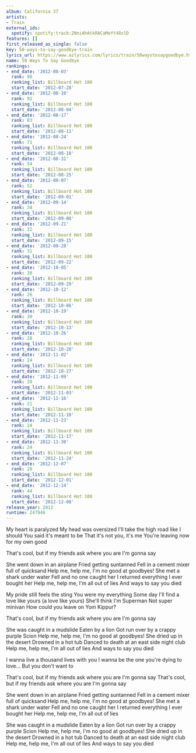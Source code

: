 ```yaml
---
album: California 37
artists:
- Train
external_ids:
  spotify: spotify:track:2NniAhAtkRACaMeYt48xlD
features: []
first_released_as_single: false
key: 50-ways-to-say-goodbye-train
lyrics_url: https://www.azlyrics.com/lyrics/train/50waystosaygoodbye.html
name: 50 Ways To Say Goodbye
rankings:
- end_date: '2012-08-03'
  rank: 98
  ranking_list: Billboard Hot 100
  start_date: '2012-07-28'
- end_date: '2012-08-10'
  rank: 92
  ranking_list: Billboard Hot 100
  start_date: '2012-08-04'
- end_date: '2012-08-17'
  rank: 83
  ranking_list: Billboard Hot 100
  start_date: '2012-08-11'
- end_date: '2012-08-24'
  rank: 71
  ranking_list: Billboard Hot 100
  start_date: '2012-08-18'
- end_date: '2012-08-31'
  rank: 54
  ranking_list: Billboard Hot 100
  start_date: '2012-08-25'
- end_date: '2012-09-07'
  rank: 52
  ranking_list: Billboard Hot 100
  start_date: '2012-09-01'
- end_date: '2012-09-14'
  rank: 34
  ranking_list: Billboard Hot 100
  start_date: '2012-09-08'
- end_date: '2012-09-21'
  rank: 32
  ranking_list: Billboard Hot 100
  start_date: '2012-09-15'
- end_date: '2012-09-28'
  rank: 31
  ranking_list: Billboard Hot 100
  start_date: '2012-09-22'
- end_date: '2012-10-05'
  rank: 30
  ranking_list: Billboard Hot 100
  start_date: '2012-09-29'
- end_date: '2012-10-12'
  rank: 26
  ranking_list: Billboard Hot 100
  start_date: '2012-10-06'
- end_date: '2012-10-19'
  rank: 30
  ranking_list: Billboard Hot 100
  start_date: '2012-10-13'
- end_date: '2012-10-26'
  rank: 28
  ranking_list: Billboard Hot 100
  start_date: '2012-10-20'
- end_date: '2012-11-02'
  rank: 24
  ranking_list: Billboard Hot 100
  start_date: '2012-10-27'
- end_date: '2012-11-09'
  rank: 20
  ranking_list: Billboard Hot 100
  start_date: '2012-11-03'
- end_date: '2012-11-16'
  rank: 21
  ranking_list: Billboard Hot 100
  start_date: '2012-11-10'
- end_date: '2012-11-23'
  rank: 24
  ranking_list: Billboard Hot 100
  start_date: '2012-11-17'
- end_date: '2012-11-30'
  rank: 24
  ranking_list: Billboard Hot 100
  start_date: '2012-11-24'
- end_date: '2012-12-07'
  rank: 28
  ranking_list: Billboard Hot 100
  start_date: '2012-12-01'
- end_date: '2012-12-14'
  rank: 44
  ranking_list: Billboard Hot 100
  start_date: '2012-12-08'
release_year: 2012
runtime: 247946
---
```

My heart is paralyzed
My head was oversized
I'll take the high road like I should
You said it's meant to be
That it's not you, it's me
You're leaving now for my own good

That's cool, but if my friends ask where you are I'm gonna say

She went down in an airplane
Fried getting suntanned
Fell in a cement mixer full of quicksand
Help me, help me, I'm no good at goodbyes!
She met a shark under water
Fell and no one caught her
I returned everything I ever bought her
Help me, help me, I'm all out of lies
And ways to say you died

My pride still feels the sting
You were my everything
Some day I'll find a love like yours (a love like yours)
She'll think I'm Superman
Not super minivan
How could you leave on Yom Kippur?

That's cool, but if my friends ask where you are I'm gonna say

She was caught in a mudslide
Eaten by a lion
Got run over by a crappy purple Scion
Help me, help me, I'm no good at goodbyes!
She dried up in the desert
Drowned in a hot tub
Danced to death at an east side night club
Help me, help me, I'm all out of lies
And ways to say you died

I wanna live a thousand lives with you
I wanna be the one you're dying to love...
But you don't want to

That's cool, but if my friends ask where you are I'm gonna say
That's cool, but if my friends ask where you are I'm gonna say

She went down in an airplane
Fried getting suntanned
Fell in a cement mixer full of quicksand
Help me, help me, I'm no good at goodbyes!
She met a shark under water
Fell and no one caught her
I returned everything I ever bought her
Help me, help me, I'm all out of lies

She was caught in a mudslide
Eaten by a lion
Got run over by a crappy purple Scion
Help me, help me, I'm no good at goodbyes!
She dried up in the desert
Drowned in a hot tub
Danced to death at an east side night club
Help me, help me, I'm all out of lies
And ways to say you died
